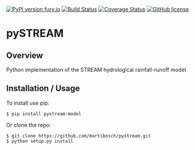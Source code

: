 [![PyPI version fury.io](https://badge.fury.io/py/pystream.svg)](https://pypi.python.org/pypi/pystream/)
[![Build Status](https://travis-ci.org/martibosch/pystream.svg?branch=master)](https://travis-ci.org/martibosch/pystream)
[![Coverage Status](https://coveralls.io/repos/github/martibosch/pystream/badge.svg?branch=master)](https://coveralls.io/github/martibosch/pystream?branch=master)
[![GitHub license](https://img.shields.io/github/license/martibosch/pystream.svg)](https://github.com/martibosch/pystream/blob/master/LICENSE)

pySTREAM
===============================

Overview
--------

Python implementation of the STREAM hydrological rainfall-runoff model

Installation / Usage
--------------------

To install use pip:

    $ pip install pystream-model


Or clone the repo:

    $ git clone https://github.com/martibosch/pystream.git
    $ python setup.py install
